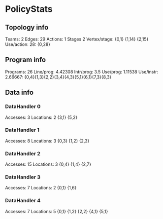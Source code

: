 # PolicyStats
## Topology info
Teams:		2
Edges:		29
Actions:	1
Stages		2
Vertex/stage:	{0,1} {1,14} {2,15} 
Use/action:	28: {0,28} 

## Program info
Programs:	26
Line/prog:	4.42308
Intr/prog:	3.5
Use/prog:	1.11538
Use/instr:	2.66667: {0,4}{1,3}{2,2}{3,4}{4,3}{5,1}{6,1}{7,3}{8,3}

## Data info

### DataHandler 0
Accesses:	3
Locations:	2
{3,1} {5,2} 

### DataHandler 1
Accesses:	8
Locations:	3
{0,3} {1,2} {2,3} 

### DataHandler 2
Accesses:	15
Locations:	3
{0,4} {1,4} {2,7} 

### DataHandler 3
Accesses:	7
Locations:	2
{0,1} {1,6} 

### DataHandler 4
Accesses:	7
Locations:	5
{0,1} {1,2} {2,2} {4,1} {5,1} 